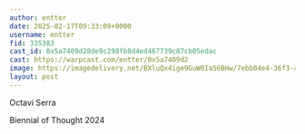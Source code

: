 ```yaml
---
author: entter
date: 2025-02-17T09:33:09+0000
username: entter
fid: 335383
cast_id: 0x5a7409d28de9c298fb8d4ed467739c87cb05edac
cast: https://warpcast.com/entter/0x5a7409d2
image: https://imagedelivery.net/BXluQx4ige9GuW0Ia56BHw/7ebb04e4-36f3-488f-3ae3-82fad2d4f800/original
layout: post
---
```

Octavi Serra  
  
Biennial of Thought 2024  

<img src='https://imagedelivery.net/BXluQx4ige9GuW0Ia56BHw/7ebb04e4-36f3-488f-3ae3-82fad2d4f800/original' alt='' referrerpolicy='no-referrer'/>